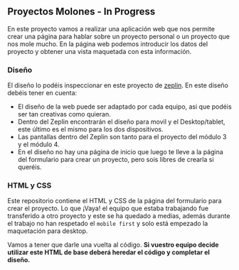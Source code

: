 ## Proyectos Molones - In Progress

En este proyecto vamos a realizar una aplicación web que nos permite crear una página para hablar sobre un proyecto personal o un proyecto que nos mole mucho. En la página web podemos introducir los datos del proyecto y obtener una vista maquetada con esta información.

### Diseño

El diseño lo podéis inspeccionar en este proyecto de [zeplin](https://zpl.io/DlrJNMl). En este diseño debéis tener en cuenta:

- El diseño de la web puede ser adaptado por cada equipo, asi que podéis ser tan creativas como quieran.
- Dentro del Zeplin encontrarán el diseño para movil y el Desktop/tablet, este último es el mismo para los dos dispositivos.
- Las pantallas dentro del Zeplin son tanto para el proyecto del módulo 3 y el módulo 4.
- En el diseño no hay una página de inicio que luego te lleve a la página del formulario para crear un proyecto, pero sois libres de crearla si queréis.

### HTML y CSS

Este repositorio contiene el HTML y CSS de la página del formulario para crear el proyecto. Lo que ¡Vaya! el equipo que estaba trabajando fue transferido a otro proyecto y este se ha quedado a medias, además durante el trabajo no han respetado el `mobile first` y solo está empezado la maquetación para desktop.

Vamos a tener que darle una vuelta al código. **Si vuestro equipo decide utilizar este HTML de base deberá heredar el código y completar el diseño.**
